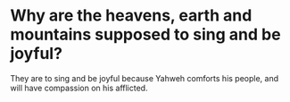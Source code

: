 # Why are the heavens, earth and mountains supposed to sing and be joyful?

They are to sing and be joyful because Yahweh comforts his people, and will have compassion on his afflicted.
